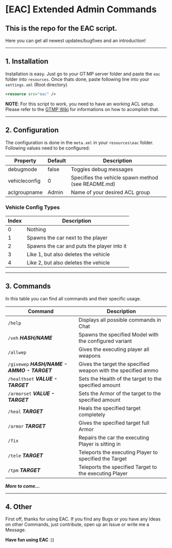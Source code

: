 # [EAC] Extended Admin Commands
## This is the repo for the EAC script.
Here you can get all newest updates/bugfixes and an introduction!



----
## 1. Installation

Installation is easy.
Just go to your GT:MP server folder and paste the `eac` folder into `resources`.
Once thats done, paste following line into your `settings.xml` (Root directory)
```xml
<resource src="eac" />
```

**NOTE**: For this script to work, you need to have an working ACL setup.
Please refer to the [GTMP Wiki](https://wiki.gt-mp.net/index.php/Getting_Started_with_the_Server_%26_ACL) for informations on how to acomplish that.



----
## 2. Configuration
The configuration is done in the `meta.xml` in your `resources\eac` folder.
Following values need to be configured:

| Property      | Default | Description                                        |
| ------------- | ------- | -------------------------------------------------- |
| debugmode     | false    | Toggles debug messages                             |
| vehicleconfig | 0       | Specifies the vehicle spawn method (see README.md) |
| aclgroupname  | Admin   | Name of your desired ACL group                      |


### Vehicle Config Types
| Index | Description                                |
| ----- | ------------------------------------------ |
| 0     | Nothing                                    |
| 1     | Spawns the car next to the player          |
| 2     | Spawns the car and puts the player into it |
| 3     | Like 1, but also deletes the vehicle       |
| 4     | Like 2, but also deletes the vehicle       |



----
## 3. Commands
In this table you can find all commands and their specific usage.

| Command                         | Description                                                   |
| ------------------------------- | ------------------------------------------------------------- |
| `/help`                         				| Displays all possible commands in Chat                        |
| `/veh` ***HASH/NAME***                 		| Spawns the specified Model with the configured variant        |
| `/allwep`                       				| Gives the executing player all weapons                        |
| `/givewep` ***HASH/NAME - AMMO - TARGET*** 	| Gives the target the specified weapon with the specified ammo |
| `/healthset` ***VALUE - TARGET***     		| Sets the Health of the target to the specified amount         |
| `/armorset` ***VALUE - TARGET***      		| Sets the Armor of the target to the specified amount          |
| `/heal` ***TARGET***                			| Heals the specified target completely                         |
| `/armor` ***TARGET***               			| Gives the specified target full Armor                         |
| `/fix`                          				| Repairs the car the executing Player is sitting in            |
| `/tele` ***TARGET***                			| Teleports the executing Player to specified the Target        |
| `/tpm` ***TARGET***                 			| Teleports the specified Target to the executing Player        |

***More to come...***



----
## 4.  Other
First off, thanks for using EAC.
If you find any Bugs or you have any Ideas on other Commands, just contribute, open up an Issue or write me a Message.

**Have fun using EAC** :))
